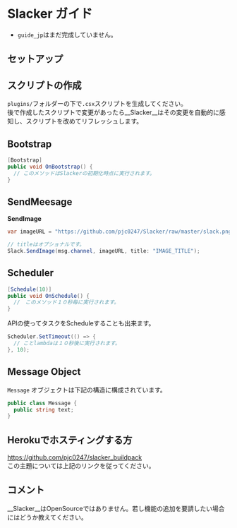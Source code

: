 Slacker ガイド
====

* `guide_jp`はまだ完成していません。

セットアップ
----

スクリプトの作成
----
`plugins/`フォルダーの下で`.csx`スクリプトを生成してください。<br>
後で作成したスクリプトで変更があったら__Slacker__はその変更を自動的に感知し、スクリプトを改めてリフレッシュします。

Bootstrap
----
```cs
[Bootstrap]
public void OnBootstrap() {
  // このメソッドはSlackerの初期化時点に実行されます。
}
```

SendMeesage
----
__SendImage__
```cs
var imageURL = "https://github.com/pjc0247/Slacker/raw/master/slack.png";

// titleはオプショナルです。
Slack.SendImage(msg.channel, imageURL, title: "IMAGE_TITLE");
```

Scheduler
----
```cs
[Schedule(10)]
public void OnSchedule() {
  //　このメソッド１０秒毎に実行されます。
}
```
APIの使ってタスクをScheduleすることも出来ます。
```cs
Scheduler.SetTimeout(() => {
  // ことlambdaは１０秒後に実行されます。
}, 10);
```

Message Object
----
`Message` オブジェクトは下記の構造に構成されています。
```cs
public class Message {
  public string text;
}
```

Herokuでホスティングする方
----
https://github.com/pjc0247/slacker_buildpack<br>
この主題については上記のリンクを従ってください。

コメント
----
__Slacker__はOpenSourceではありません。若し機能の追加を要請したい場合にはどうか教えてください。
